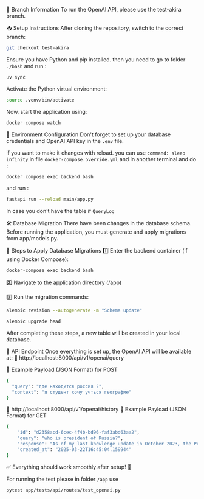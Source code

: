 🌿 Branch Information
To run the OpenAI API, please use the test-akira branch.

📥 Setup Instructions
After cloning the repository, switch to the correct branch:
```bash
git checkout test-akira
```

Ensure you have Python and pip installed.
then you need to go to folder `./bash` and run : 
```bash
uv sync
```

Activate the Python virtual environment:
```bash
source .venv/bin/activate
```

Now, start the application using:
```bash
docker compose watch
```
🔧 Environment Configuration
Don't forget to set up your database credentials and OpenAI API key in the `.env` file.

if you want to make it changes with reload. you can use `command: sleep infinity` in file `docker-compose.override.yml` and in another terminal and do : 
```bash
docker compose exec backend bash
```
and run :
```bash
fastapi run --reload main/app.py
```

In case you don't have the table if `QueryLog`

🛠 Database Migration
There have been changes in the database schema. Before running the application, you must generate and apply migrations from app/models.py.

🔹 Steps to Apply Database Migrations
1️⃣ Enter the backend container (if using Docker Compose):

```bash
docker-compose exec backend bash
```
2️⃣ Navigate to the application directory (/app)

3️⃣ Run the migration commands:

```bash
alembic revision --autogenerate -m "Schema update"
```
```bash
alembic upgrade head
```
After completing these steps, a new table will be created in your local database.


📡 API Endpoint
Once everything is set up, the OpenAI API will be available at:
🔗 http://localhost:8000/api/v1/openai/query

📝 Example Payload (JSON Format) for POST
```bash
{
  "query": "где находится россия ?", 
  "context": "я студент хочу учться географию"
}
```
🔗 http://localhost:8000/api/v1/openai/history
📝 Example Payload (JSON Format)  for GET
```bash
{
    "id": "d2358acd-6cec-4f4b-bd96-faf3abd63aa2",
    "query": "who is president of Russia?",
    "response": "As of my last knowledge update in October 2023, the President of Russia is Vladimir Putin. Please verify with up-to-date sources to confirm if this information is still current.",
    "created_at": "2025-03-22T16:45:04.159944"
}
```

✅ Everything should work smoothly after setup! 🚀

For running the test please in folder `/app` use

```bash
pytest app/tests/api/routes/test_openai.py 
```
